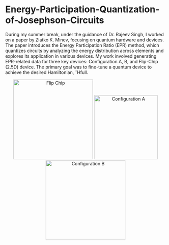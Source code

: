 # Energy-Participation-Quantization-of-Josephson-Circuits
During my summer break, under the guidance of Dr. Rajeev Singh, I worked on a paper by Zlatko K. Minev, focusing on quantum hardware and devices. The paper introduces the Energy Participation Ratio (EPR) method, which quantizes circuits by analyzing the energy
distribution across elements and explores its application in various devices. My work involved generating EPR-related data for three key devices: Configuration A, B, and Flip-Chip (2.5D) device. The primary goal was to fine-tune a
quantum device to achieve the desired Hamiltonian, ˆHfull.
<p align="center">
  <img src="https://github.com/user-attachments/assets/50f11486-557f-49d1-a0a6-a9ae93c74754" alt="Flip Chip" width="250">
  <img src="https://github.com/user-attachments/assets/22420e7b-0f02-4444-9c12-730c5e8624f6" alt="Configuration A" width="200">
  <img src="https://github.com/user-attachments/assets/3148e270-16e8-410a-904a-9a057cf86bc7" alt="Configuration B" width="250">
</p>
